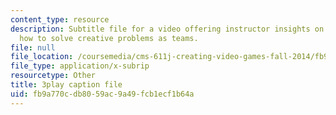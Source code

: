 ```yaml
---
content_type: resource
description: Subtitle file for a video offering instructor insights on teaching students
  how to solve creative problems as teams.
file: null
file_location: /coursemedia/cms-611j-creating-video-games-fall-2014/fb9a770cdb8059ac9a49fcb1ecf1b64a_Y7cMih9O8es.srt
file_type: application/x-subrip
resourcetype: Other
title: 3play caption file
uid: fb9a770c-db80-59ac-9a49-fcb1ecf1b64a
---
```

